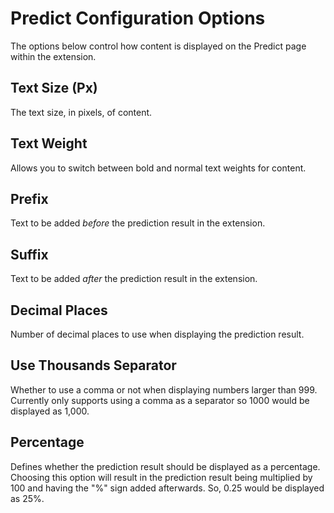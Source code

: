 # Predict Configuration Options

The options below control how content is displayed on the Predict page within the extension.

## Text Size (Px)

The text size, in pixels, of content.

## Text Weight

Allows you to switch between bold and normal text weights for content.

## Prefix

Text to be added _before_ the prediction result in the extension.

## Suffix

Text to be added _after_ the prediction result in the extension.

## Decimal Places

Number of decimal places to use when displaying the prediction result.

## Use Thousands Separator

Whether to use a comma or not when displaying numbers larger than 999. Currently only supports using a comma as a separator so 1000 would be displayed as 1,000.

## Percentage

Defines whether the prediction result should be displayed as a percentage. Choosing this option will result in the prediction result being multiplied by 100 and having the "%" sign added afterwards. So, 0.25 would be displayed as 25%.